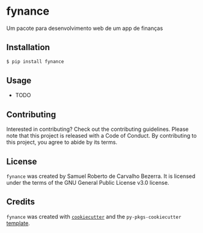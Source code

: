 # fynance

Um pacote para desenvolvimento web de um app de finanças

## Installation

```bash
$ pip install fynance
```

## Usage

- TODO

## Contributing

Interested in contributing? Check out the contributing guidelines. Please note that this project is released with a Code of Conduct. By contributing to this project, you agree to abide by its terms.

## License

`fynance` was created by Samuel Roberto de Carvalho Bezerra. It is licensed under the terms of the GNU General Public License v3.0 license.

## Credits

`fynance` was created with [`cookiecutter`](https://cookiecutter.readthedocs.io/en/latest/) and the `py-pkgs-cookiecutter` [template](https://github.com/py-pkgs/py-pkgs-cookiecutter).
